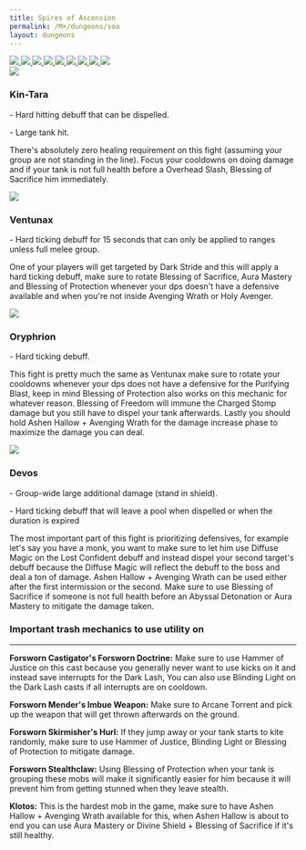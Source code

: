 ```yaml
---
title: Spires of Ascension
permalink: /M+/dungeons/soa
layout: dungeons
---
```


<div class="author">

<a href="/M+/dungeons/dos">
    <img class="unselected-dungeon" src="/assets/img/dungeons/dos.jpg" />
</a>

<a href="/M+/dungeons/sd">
    <img class="unselected-dungeon" src="/assets/img/dungeons/sd.jpg" />
</a>

<a href="/M+/dungeons/mots">
    <img class="unselected-dungeon" src="/assets/img/dungeons/mots.jpg" />
</a>

<a href="/M+/dungeons/nw">
    <img class="unselected-dungeon" src="/assets/img/dungeons/nw.jpg" />
</a>

<a href="/M+/dungeons/hoa">
    <img class="unselected-dungeon" src="/assets/img/dungeons/hoa.jpg" />
</a>

<a href="/M+/dungeons/top">
    <img class="unselected-dungeon" src="/assets/img/dungeons/top.jpg" />
</a>

<a href="/M+/dungeons/pf">
    <img class="unselected-dungeon" src="/assets/img/dungeons/pf.jpg" />
</a>

<a href="/M+/dungeons/soa">
    <img class="selected-dungeon" src="/assets/img/dungeons/soa.jpg" />
</a>

<a href="/M+/dungeons/tazavesh">
    <img class="unselected-dungeon" src="/assets/img/dungeons/taz.jpg" />
</a>

</div>

<a>
    <img src="/assets/img/dungeons/kin-tara.png" class="dungeon_boss"/>
</a>

### Kin-Tara

<a class="external" href="https://www.wowhead.com/spell=327481/dark-lance" target="_blank" rel="noopener noreferrer" data-wowhead="spell=327481" data-wh-icon-size="small"></a> - Hard hitting debuff that can be dispelled.

<a class="external" href="https://www.wowhead.com/spell=320966/overhead-slash" target="_blank" rel="noopener noreferrer" data-wowhead="spell=320966" data-wh-icon-size="small"></a> - Large tank hit.

There's absolutely zero healing requirement on this fight (assuming your group are not standing in the line). Focus your cooldowns on doing damage and if your tank is not full health before a Overhead Slash, Blessing of Sacrifice him immediately.

<a>
    <img src="/assets/img/dungeons/ventunax.png" class="dungeon_boss"/>
</a>

### Ventunax

<a class="external" href="https://www.wowhead.com/spell=324148/dark-stride" target="_blank" rel="noopener noreferrer" data-wowhead="spell=324148" data-wh-icon-size="small"></a> - Hard ticking debuff for 15 seconds that can only be applied to ranges unless full melee group.

One of your players will get targeted by Dark Stride and this will apply a hard ticking debuff, make sure to rotate Blessing of Sacrifice, Aura Mastery and Blessing of Protection whenever your dps doesn't have a defensive available and when you're not inside Avenging Wrath or Holy Avenger.

<a>
    <img src="/assets/img/dungeons/oryphrion.png" class="dungeon_boss"/>
</a>

### Oryphrion

<a class="external" href="https://www.wowhead.com/spell=323195/purifying-blast" target="_blank" rel="noopener noreferrer" data-wowhead="spell=323195" data-wh-icon-size="small"></a> - Hard ticking debuff.

This fight is pretty much the same as Ventunax make sure to rotate your cooldowns whenever your dps does not have a defensive for the Purifying Blast, keep in mind Blessing of Protection also works on this mechanic for whatever reason. Blessing of Freedom will immune the Charged Stomp damage but you still have to dispel your tank afterwards. Lastly you should hold Ashen Hallow + Avenging Wrath for the damage increase phase to maximize the damage you can deal.

<a>
    <img src="/assets/img/dungeons/devos.png" class="dungeon_boss"/>
</a>

### Devos

<a class="external" href="https://www.wowhead.com/spell=334625/abyssal-detonation" target="_blank" rel="noopener noreferrer" data-wowhead="spell=323195" data-wh-icon-size="small"></a> - Group-wide large additional damage (stand in shield).

<a class="external" href="https://www.wowhead.com/spell=322818/lost-confidence" target="_blank" rel="noopener noreferrer" data-wowhead="spell=322818" data-wh-icon-size="small"></a> - Hard ticking debuff that will leave a pool when dispelled or when the duration is expired

The most important part of this fight is prioritizing defensives, for example let's say you have a monk, you want to make sure to let him use Diffuse Magic on the Lost Confident debuff and instead dispel your second target's debuff because the Diffuse Magic will reflect the debuff to the boss and deal a ton of damage. Ashen Hallow + Avenging Wrath can be used either after the first intermission or the second. Make sure to use Blessing of Sacrifice if someone is not full health before an Abyssal Detonation or Aura Mastery to mitigate the damage taken.

### Important trash mechanics to use utility on

---
**Forsworn Castigator's Forsworn Doctrine:** Make sure to use Hammer of Justice on this cast because you generally never want to use kicks on it and instead save interrupts for the Dark Lash, You can also use Blinding Light on the Dark Lash casts if all interrupts are on cooldown.

**Forsworn Mender's Imbue Weapon:** Make sure to Arcane Torrent and pick up the weapon that will get thrown afterwards on the ground.

**Forsworn Skirmisher's Hurl:** If they jump away or your tank starts to kite randomly, make sure to use Hammer of Justice, Blinding Light or Blessing of Protection to mitigate damage.

**Forsworn Stealthclaw:** Using Blessing of Protection when your tank is grouping these mobs will make it significantly easier for him because it will prevent him from getting stunned when they leave stealth.

**Klotos:** This is the hardest mob in the game, make sure to have Ashen Hallow + Avenging Wrath available for this, when Ashen Hallow is about to end you can use Aura Mastery or Divine Shield + Blessing of Sacrifice if it's still healthy.